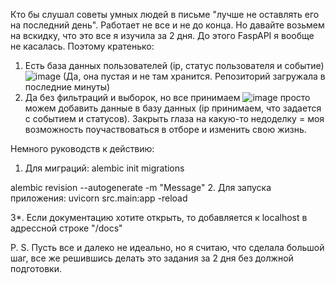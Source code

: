 Кто бы слушал советы умных людей в письме "лучше не оставлять его на последний день". 
Работает не все и не до конца. Но давайте возьмем на вскидку, что это все я изучила за 2 дня. До этого FaspAPI я вообще не касалась.
Поэтому кратенько:
1. Есть база данных пользователей (ip, статус пользователя и событие)
![image](https://github.com/Alepsny/test/assets/89817818/7f19514d-8b99-4db0-9677-7c639b2a8fd0)
(Да, она пустая и не там хранится. Репозиторий загружала в последниe минуты)
2. Да без фильтраций и выборок, но все принимаем
![image](https://github.com/Alepsny/test/assets/89817818/63b93c1a-692e-4136-a277-2c9f9be68ec9)
просто можем добавить данные в базу данных (ip принимаем, что задается с событием и статусов). 
Закрыть глаза на какую-то недоделку = моя возможность поучаствоваться в отборе и изменить свою жизнь.

Немного руководств к действию:
1. Для миграций:
 alembic init migrations
 
 alembic revision --autogenerate -m "Message"
2. Для запуска приложения:
 uvicorn src.main:app -reload
 
3*. Если документацию хотите открыть, то добавляется к localhost в адрессной строке "/docs"


P. S. Пусть все и далеко не идеально, но я считаю, что сделала большой шаг, все же решившись делать это задания за 2 дня без должной подготовки.

